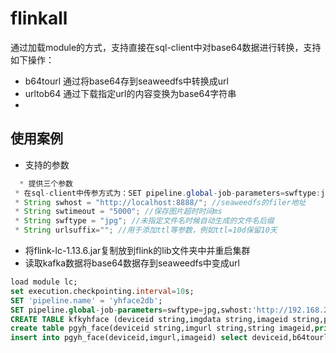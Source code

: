 # flinkall

通过加载module的方式，支持直接在sql-client中对base64数据进行转换，支持如下操作：

+ b64tourl 通过将base64存到seaweedfs中转换成url
+ urltob64 通过下载指定url的内容变换为base64字符串
+ 

## 使用案例
+ 支持的参数
```java
  * 提供三个参数
 * 在sql-client中传参方式为：SET pipeline.global-job-parameters=swftype:jpg,urlsuffix:7d,swhost:'http://192.168.240.14:7777/';
 * String swhost = "http://localhost:8888/"; //seaweedfs的filer地址
 * String swtimeout = "5000"; //保存图片超时时间ms
 * String swftype = "jpg"; //未指定文件名时候自动生成的文件名后缀
 * String urlsuffix=""; //用于添加ttl等参数，例如ttl=10d保留10天
```
+ 将flink-lc-1.13.6.jar复制放到flink的lib文件夹中并重启集群
+ 读取kafka数据将base64数据存到seaweedfs中变成url
```sql
load module lc;
set execution.checkpointing.interval=10s;
SET 'pipeline.name' = 'yhface2db';
SET pipeline.global-job-parameters=swftype=jpg,swhost:'http://192.168.240.14:7777/';
CREATE TABLE kfkyhface (deviceid string,imgdata string,imageid string,ptime as proctime()) WITH ( 'connector' = 'kafka', 'topic' = 'yh_face', 'properties.bootstrap.servers' = '192.168.240.14:9092','properties.group.id' = 'flink2022', 'format'='json','scan.startup.mode' = 'group-offsets');
create table pgyh_face(deviceid string,imgurl string,string imageid,primary key(imageid) not enforced ) with('connector'='jdbc','driver'='org.postgresql.Driver','url'='jdbc:postgresql://192.168.240.14:5432/lhcz','table-name'='yh_face','username'='postgres','password'='password');
insert into pgyh_face(deviceid,imgurl,imageid) select deviceid,b64tourl(imgdata),imageid from kfkyhface;
```